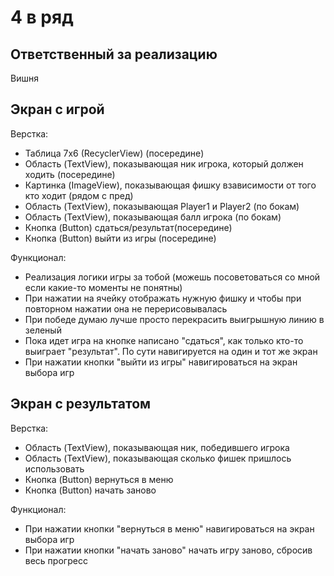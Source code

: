 # 4 в ряд

## Ответственный за реализацию
Вишня

## Экран с игрой

Верстка:
- Таблица 7x6 (RecyclerView) (посередине)
- Область (TextView), показывающая ник игрока, который должен ходить (посередине)
- Картинка (ImageView), показывающая фишку взависимости от того кто ходит (рядом с пред)
- Область (TextView), показывающая Player1 и Player2 (по бокам)
- Область (TextView), показывающая балл игрока (по бокам)
- Кнопка (Button) сдаться/результат(посередине)
- Кнопка (Button) выйти из игры (посередине)

Функционал:
- Реализация логики игры за тобой (можешь посоветоваться со мной если какие-то моменты не понятны)
- При нажатии на ячейку отображать нужную фишку и чтобы при повторном нажатии она не перерисовывалась
- При победе думаю лучше просто перекрасить выигрышную линию в зеленый
- Пока идет игра на кнопке написано "сдаться", как только кто-то выиграет "результат". По сути навигируется на один и тот же экран
- При нажатии кнопки "выйти из игры" навигироваться на экран выбора игр

## Экран с результатом

Верстка:
- Область (TextView), показывающая ник, победившего игрока
- Область (TextView), показывающая сколько фишек пришлось использовать
- Кнопка (Button) вернуться в меню
- Кнопка (Button) начать заново

Функционал:
- При нажатии кнопки "вернуться в меню" навигироваться на экран выбора игр
- При нажатии кнопки "начать заново" начать игру заново, сбросив весь прогресс
